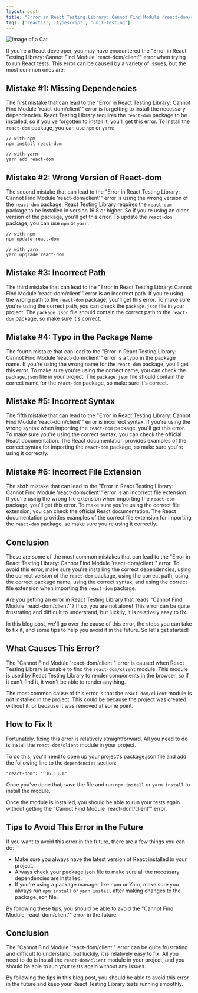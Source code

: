 ```yaml
---
layout: post
title: "Error in React Testing Library: Cannot Find Module 'react-dom/client'"
tags: ['reactjs', 'typescript', 'unit-testing']
---
```


![Image of a Cat](http://source.unsplash.com/1600x900/?cat)

If you're a React developer, you may have encountered the "Error in React Testing Library: Cannot Find Module 'react-dom/client'" error when trying to run React tests. This error can be caused by a variety of issues, but the most common ones are:

## Mistake #1: Missing Dependencies

The first mistake that can lead to the "Error in React Testing Library: Cannot Find Module 'react-dom/client'" error is forgetting to install the necessary dependencies. React Testing Library requires the `react-dom` package to be installed, so if you've forgotten to install it, you'll get this error. To install the `react-dom` package, you can use `npm` or `yarn`:

```
// with npm
npm install react-dom

// with yarn
yarn add react-dom
```

## Mistake #2: Wrong Version of React-dom

The second mistake that can lead to the "Error in React Testing Library: Cannot Find Module 'react-dom/client'" error is using the wrong version of the `react-dom` package. React Testing Library requires the `react-dom` package to be installed in version 16.8 or higher. So if you're using an older version of the package, you'll get this error. To update the `react-dom` package, you can use `npm` or `yarn`:

```
// with npm
npm update react-dom

// with yarn
yarn upgrade react-dom
```

## Mistake #3: Incorrect Path

The third mistake that can lead to the "Error in React Testing Library: Cannot Find Module 'react-dom/client'" error is an incorrect path. If you're using the wrong path to the `react-dom` package, you'll get this error. To make sure you're using the correct path, you can check the `package.json` file in your project. The `package.json` file should contain the correct path to the `react-dom` package, so make sure it's correct.

## Mistake #4: Typo in the Package Name

The fourth mistake that can lead to the "Error in React Testing Library: Cannot Find Module 'react-dom/client'" error is a typo in the package name. If you're using the wrong name for the `react-dom` package, you'll get this error. To make sure you're using the correct name, you can check the `package.json` file in your project. The `package.json` file should contain the correct name for the `react-dom` package, so make sure it's correct.

## Mistake #5: Incorrect Syntax

The fifth mistake that can lead to the "Error in React Testing Library: Cannot Find Module 'react-dom/client'" error is incorrect syntax. If you're using the wrong syntax when importing the `react-dom` package, you'll get this error. To make sure you're using the correct syntax, you can check the official React documentation. The React documentation provides examples of the correct syntax for importing the `react-dom` package, so make sure you're using it correctly.

## Mistake #6: Incorrect File Extension

The sixth mistake that can lead to the "Error in React Testing Library: Cannot Find Module 'react-dom/client'" error is an incorrect file extension. If you're using the wrong file extension when importing the `react-dom` package, you'll get this error. To make sure you're using the correct file extension, you can check the official React documentation. The React documentation provides examples of the correct file extension for importing the `react-dom` package, so make sure you're using it correctly.

## Conclusion

These are some of the most common mistakes that can lead to the "Error in React Testing Library: Cannot Find Module 'react-dom/client'" error. To avoid this error, make sure you're installing the correct dependencies, using the correct version of the `react-dom` package, using the correct path, using the correct package name, using the correct syntax, and using the correct file extension when importing the `react-dom` package.

Are you getting an error in React Testing Library that reads "Cannot Find Module 'react-dom/client'"? If so, you are not alone! This error can be quite frustrating and difficult to understand, but luckily, it is relatively easy to fix.

In this blog post, we'll go over the cause of this error, the steps you can take to fix it, and some tips to help you avoid it in the future. So let's get started!

## What Causes This Error?

The "Cannot Find Module 'react-dom/client'" error is caused when React Testing Library is unable to find the `react-dom/client` module. This module is used by React Testing Library to render components in the browser, so if it can't find it, it won't be able to render anything.

The most common cause of this error is that the `react-dom/client` module is not installed in the project. This could be because the project was created without it, or because it was removed at some point.

## How to Fix It

Fortunately, fixing this error is relatively straightforward. All you need to do is install the `react-dom/client` module in your project.

To do this, you'll need to open up your project's package.json file and add the following line to the `dependencies` section:

```
"react-dom": "^16.13.1"
```

Once you've done that, save the file and run `npm install` or `yarn install` to install the module.

Once the module is installed, you should be able to run your tests again without getting the "Cannot Find Module 'react-dom/client'" error.

## Tips to Avoid This Error in the Future

If you want to avoid this error in the future, there are a few things you can do:

- Make sure you always have the latest version of React installed in your project.
- Always check your package.json file to make sure all the necessary dependencies are installed.
- If you're using a package manager like npm or Yarn, make sure you always run `npm install` or `yarn install` after making changes to the package.json file.

By following these tips, you should be able to avoid the "Cannot Find Module 'react-dom/client'" error in the future.

## Conclusion

The "Cannot Find Module 'react-dom/client'" error can be quite frustrating and difficult to understand, but luckily, it is relatively easy to fix. All you need to do is install the `react-dom/client` module in your project, and you should be able to run your tests again without any issues.

By following the tips in this blog post, you should be able to avoid this error in the future and keep your React Testing Library tests running smoothly.